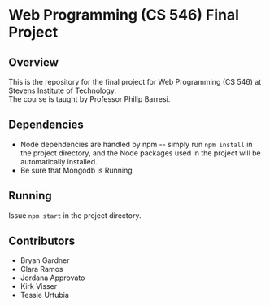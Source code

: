 # Web Programming (CS 546) Final Project
## Overview
This is the repository for the final project for Web Programming (CS 546) at Stevens Institute of Technology.  
The course is taught by Professor Philip Barresi.

## Dependencies
* Node dependencies are handled by npm -- simply run `npm install` in the project directory, and the Node packages used in the project will be automatically installed.
* Be sure that Mongodb is Running

## Running
Issue `npm start` in the project directory.

## Contributors
* Bryan Gardner
* Clara Ramos
* Jordana Approvato
* Kirk Visser
* Tessie Urtubia

